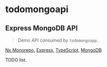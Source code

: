 # todomongoapi

## Express MongoDB API

> Demo API consumed by `todomongoapp`.

[Nx Monorepo,](#anchor)
[Express,](#anchor)
[TypeScript,](#anchor)
[MongoDB](#anchor)

TODO list.
